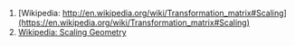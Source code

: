 1. [Wikipedia: http://en.wikipedia.org/wiki/Transformation_matrix#Scaling](https://en.wikipedia.org/wiki/Transformation_matrix#Scaling)  
2. [Wikipedia: Scaling Geometry](https://en.wikipedia.org/wiki/Scaling_(geometry))

